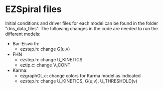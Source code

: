 # EZSpiral files

Initial conditions and driver files for each model can be found in the folder "dns_data_files". The following changes in the code are needed to run the different models:

* Bar-Eiswirth:
  * ezstep.h: change G(u,v)
* FHN
  * ezstep.h: change U_KINETICS
  * eztip.c: change V_CONT
* Karma:
  * ezgraphGL.c: change colors for Karma model as indicated
  * ezstep.h: change U_KINETICS, G(u,v), U_THRESHOLD(v)
